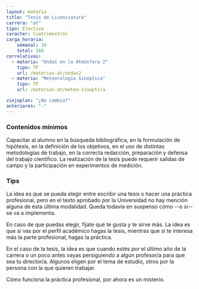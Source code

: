 ```yaml
---
layout: materia
title: "Tesis de Licenciatura"
carrera: "at"
tipo: Electiva
caracter: Cuatrimestral
carga_horaria: 
    semanal: 10
    total: 160
correlativas:
  - materia: "Ondas en la Atmósfera 2"
    tipo: TP
    url: /materias-at/ondas2
  - materia: "Meteorología Sinóptica"
    tipo: TP
    url: /materias-at/meteo-sinoptica

viejoplan: "¿No cambia?"
anteriores: "-"
---
```


### Contenidos mínimos
Capacitar al alumno en la búsqueda bibliográfica, en la formulación de hipótesis, en la definición de los objetivos, en el uso de distintas metodologías de trabajo, en la correcta redacción, preparación y defensa del trabajo científico.  La realización de la tesis puede requerir salidas de campo  y  la participación en experimentos de medición.

### Tips
La idea es que se pueda elegir entre escribir una tesis o hacer una práctica profesional, pero en el texto aprobado por la Universidad no hay mención alguna de ésta última modalidad. Queda todavía en suspenso cómo --o si-- se va a implementa.

En caso de que puedas elegir, fijate qué te gusta y te sirve más. La idea es que si vas por el perfil académico hagas la tesis, mientras que si te interesa más la parte profesional, hagas la práctica.

En el caso de la tesis, la idea es que cuando estés por el último año de la carrera o un poco antes vayas persiguiendo a algún profesor/a para que sea tu director/a. Algunos eligen por el tema de estudio, otros por la persona con la que quieren trabajar. 

Cómo funciona la práctica profesional, por ahora es un misterio. 